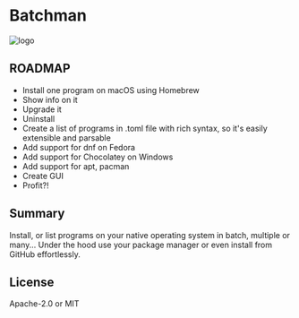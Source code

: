 # Batchman

![logo](logo.png)

## ROADMAP

* Install one program on macOS using Homebrew
* Show info on it
* Upgrade it
* Uninstall
* Create a list of programs in .toml file with rich syntax, so it's easily extensible and parsable
* Add support for dnf on Fedora
* Add support for Chocolatey on Windows
* Add support for apt, pacman
* Create GUI
* Profit?!

## Summary

Install, or list programs on your native operating system in batch, multiple or many...
Under the hood use your package manager or even install from GitHub effortlessly.

## License

Apache-2.0 or MIT
